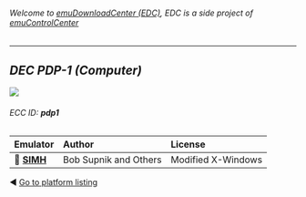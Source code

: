 ###### Welcome to [emuDownloadCenter (EDC)](https://github.com/PhoenixInteractiveNL/emuDownloadCenter/wiki/), EDC is a side project of [emuControlCenter](https://github.com/PhoenixInteractiveNL/emuControlCenter/wiki/)
***
## _DEC PDP-1 (Computer)_
![](https://raw.githubusercontent.com/wiki/PhoenixInteractiveNL/emuDownloadCenter/images_platform/ecc_pdp1_teaser.png)
###### ECC ID: **pdp1**

| Emulator   | Author      | License     |
|:-----------|:------------|:------------|
| :file_folder: [**SIMH**](https://github.com/PhoenixInteractiveNL/emuDownloadCenter/wiki/Emulator-simh#menu) | Bob Supnik and Others | Modified X-Windows |

:arrow_backward: [Go to platform listing](https://github.com/PhoenixInteractiveNL/emuDownloadCenter/wiki/EDC-Platform-List)
